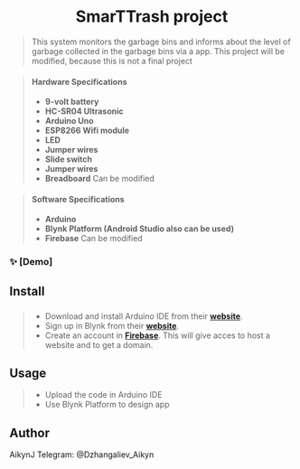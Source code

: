 <h1 align="center">SmarTTrash project</h1>


>  This system monitors the garbage bins and informs about the level of garbage collected in the garbage bins via a app.
>This project will be modified, because this is not a final project


> #### Hardware Specifications
>
> - **9-volt battery**
> - **HC-SR04 Ultrasonic**
> - **Arduino Uno**
> - **ESP8266 Wifi module**
> - **LED**
> - **Jumper wires**
> - **Slide switch**
> - **Jumper wires**
> - **Breadboard**
>Can be modified

> #### Software Specifications
>
> - **Arduino**
> - **Blynk Platform (Android Studio also can be used)**
> - **Firebase**
>Can be modified

### ✨ [Demo]



## Install

> ###
>
> - Download and install Arduino IDE from their
>   **[website](https://www.arduino.cc/en/Main/Software)**.
> - Sign up in Blynk from their
>   **[website](https://blynk.io/)**.
> - Create an account in **[Firebase](https://firebase.google.com/)**. This will give acces to host a website and to get a domain.
> 

## Usage

> - Upload the code in Arduino IDE
> - Use Blynk Platform to design app

## Author

AikynJ
Telegram: @Dzhangaliev_Aikyn

